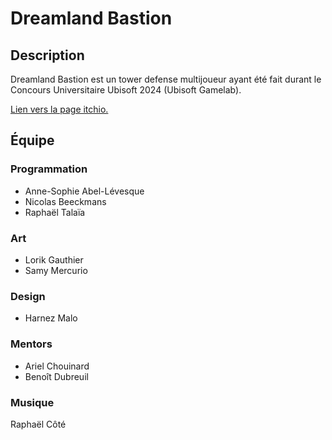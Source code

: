 # Dreamland Bastion

## Description

Dreamland Bastion est un tower defense multijoueur
ayant été fait durant le Concours Universitaire Ubisoft 2024 (Ubisoft Gamelab).

[Lien vers la page itchio.](https://harnm.itch.io/dreamland-bastion)

## Équipe

### Programmation

* Anne-Sophie Abel-Lévesque
* Nicolas Beeckmans
* Raphaël Talaïa

### Art

* Lorik Gauthier
* Samy Mercurio

### Design

* Harnez Malo

### Mentors

* Ariel Chouinard
* Benoît Dubreuil

### Musique

Raphaël Côté
